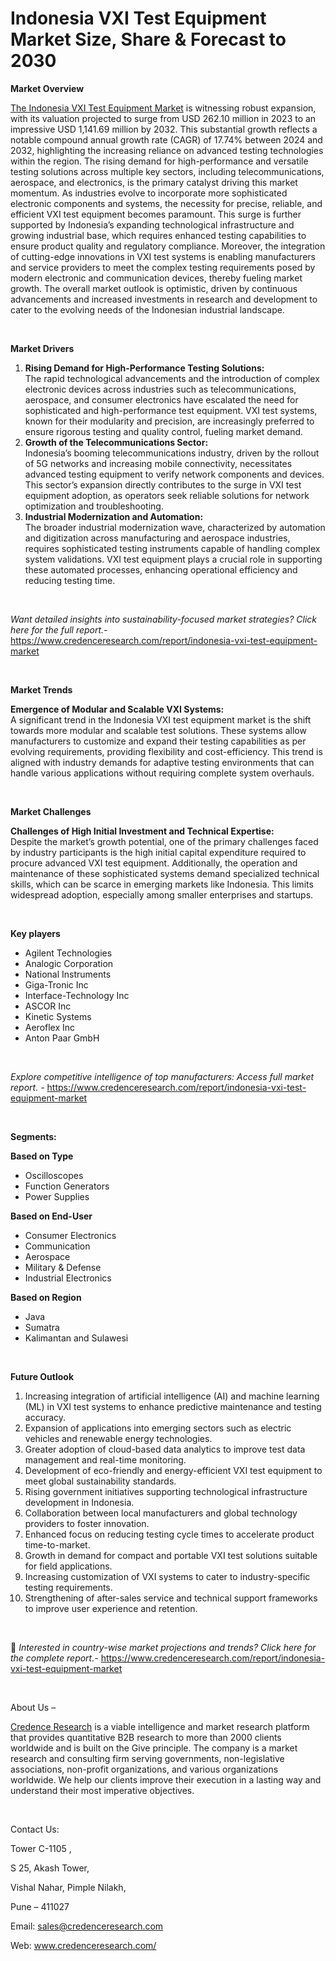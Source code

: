 # Indonesia VXI Test Equipment Market Size, Share & Forecast to 2030


<p><strong>Market Overview</strong></p>
<p><a href="https://www.credenceresearch.com/report/indonesia-vxi-test-equipment-market">The Indonesia VXI Test Equipment Market</a> is witnessing robust expansion, with its valuation projected to surge from USD 262.10 million in 2023 to an impressive USD 1,141.69 million by 2032. This substantial growth reflects a notable compound annual growth rate (CAGR) of 17.74% between 2024 and 2032, highlighting the increasing reliance on advanced testing technologies within the region. The rising demand for high-performance and versatile testing solutions across multiple key sectors, including telecommunications, aerospace, and electronics, is the primary catalyst driving this market momentum. As industries evolve to incorporate more sophisticated electronic components and systems, the necessity for precise, reliable, and efficient VXI test equipment becomes paramount. This surge is further supported by Indonesia&rsquo;s expanding technological infrastructure and growing industrial base, which requires enhanced testing capabilities to ensure product quality and regulatory compliance. Moreover, the integration of cutting-edge innovations in VXI test systems is enabling manufacturers and service providers to meet the complex testing requirements posed by modern electronic and communication devices, thereby fueling market growth. The overall market outlook is optimistic, driven by continuous advancements and increased investments in research and development to cater to the evolving needs of the Indonesian industrial landscape.</p>
<p><strong>&nbsp;</strong></p>
<p><strong>Market Drivers</strong></p>
<ol>
<li><strong>Rising Demand for High-Performance Testing Solutions:</strong><br /> The rapid technological advancements and the introduction of complex electronic devices across industries such as telecommunications, aerospace, and consumer electronics have escalated the need for sophisticated and high-performance test equipment. VXI test systems, known for their modularity and precision, are increasingly preferred to ensure rigorous testing and quality control, fueling market demand.</li>
<li><strong>Growth of the Telecommunications Sector:</strong><br /> Indonesia&rsquo;s booming telecommunications industry, driven by the rollout of 5G networks and increasing mobile connectivity, necessitates advanced testing equipment to verify network components and devices. This sector&rsquo;s expansion directly contributes to the surge in VXI test equipment adoption, as operators seek reliable solutions for network optimization and troubleshooting.</li>
<li><strong>Industrial Modernization and Automation:</strong><br /> The broader industrial modernization wave, characterized by automation and digitization across manufacturing and aerospace industries, requires sophisticated testing instruments capable of handling complex system validations. VXI test equipment plays a crucial role in supporting these automated processes, enhancing operational efficiency and reducing testing time.</li>
</ol>
<p><strong>&nbsp;</strong></p>
<p><em>Want detailed insights into sustainability-focused market strategies? Click here for the full report.- </em><a href="https://www.credenceresearch.com/report/indonesia-vxi-test-equipment-market">https://www.credenceresearch.com/report/indonesia-vxi-test-equipment-market</a></p>
<p>&nbsp;</p>
<p><strong>Market Trends</strong></p>
<p><strong>Emergence of Modular and Scalable VXI Systems:</strong><br /> A significant trend in the Indonesia VXI test equipment market is the shift towards more modular and scalable test solutions. These systems allow manufacturers to customize and expand their testing capabilities as per evolving requirements, providing flexibility and cost-efficiency. This trend is aligned with industry demands for adaptive testing environments that can handle various applications without requiring complete system overhauls.</p>
<p>&nbsp;</p>
<p><strong>Market Challenges</strong></p>
<p><strong>Challenges of High Initial Investment and Technical Expertise:</strong><br /> Despite the market&rsquo;s growth potential, one of the primary challenges faced by industry participants is the high initial capital expenditure required to procure advanced VXI test equipment. Additionally, the operation and maintenance of these sophisticated systems demand specialized technical skills, which can be scarce in emerging markets like Indonesia. This limits widespread adoption, especially among smaller enterprises and startups.</p>
<p>&nbsp;</p>
<p><strong>Key players</strong></p>
<ul>
<li>Agilent Technologies</li>
<li>Analogic Corporation</li>
<li>National Instruments</li>
<li>Giga-Tronic Inc</li>
<li>Interface-Technology Inc</li>
<li>ASCOR Inc</li>
<li>Kinetic Systems</li>
<li>Aeroflex Inc</li>
<li>Anton Paar GmbH</li>
</ul>
<p>&nbsp;</p>
<p><em>Explore competitive intelligence of top manufacturers: Access full market report. - </em><a href="https://www.credenceresearch.com/report/indonesia-vxi-test-equipment-market">https://www.credenceresearch.com/report/indonesia-vxi-test-equipment-market</a></p>
<p>&nbsp;</p>
<p><strong>Segments:</strong></p>
<p><strong>Based on Type</strong></p>
<ul>
<li>Oscilloscopes</li>
<li>Function Generators</li>
<li>Power Supplies</li>
</ul>
<p><strong>Based on End-User</strong></p>
<ul>
<li>Consumer Electronics</li>
<li>Communication</li>
<li>Aerospace</li>
<li>Military &amp; Defense</li>
<li>Industrial Electronics</li>
</ul>
<p><strong>Based on Region</strong></p>
<ul>
<li>Java</li>
<li>Sumatra</li>
<li>Kalimantan and Sulawesi</li>
</ul>
<p>&nbsp;</p>
<p><strong>Future Outlook </strong></p>
<ol>
<li>Increasing integration of artificial intelligence (AI) and machine learning (ML) in VXI test systems to enhance predictive maintenance and testing accuracy.</li>
<li>Expansion of applications into emerging sectors such as electric vehicles and renewable energy technologies.</li>
<li>Greater adoption of cloud-based data analytics to improve test data management and real-time monitoring.</li>
<li>Development of eco-friendly and energy-efficient VXI test equipment to meet global sustainability standards.</li>
<li>Rising government initiatives supporting technological infrastructure development in Indonesia.</li>
<li>Collaboration between local manufacturers and global technology providers to foster innovation.</li>
<li>Enhanced focus on reducing testing cycle times to accelerate product time-to-market.</li>
<li>Growth in demand for compact and portable VXI test solutions suitable for field applications.</li>
<li>Increasing customization of VXI systems to cater to industry-specific testing requirements.</li>
<li>Strengthening of after-sales service and technical support frameworks to improve user experience and retention.</li>
</ol>
<p><strong>&nbsp;</strong></p>
<p>📌 <em>Interested in country-wise market projections and trends? Click here for the complete report.- </em><a href="https://www.credenceresearch.com/report/indonesia-vxi-test-equipment-market">https://www.credenceresearch.com/report/indonesia-vxi-test-equipment-market</a></p>
<p>&nbsp;</p>
<p>About Us &ndash;</p>
<p><a href="https://www.credenceresearch.com/">Credence Research</a> is a viable intelligence and market research platform that provides quantitative B2B research to more than 2000 clients worldwide and is built on the Give principle. The company is a market research and consulting firm serving governments, non-legislative associations, non-profit organizations, and various organizations worldwide. We help our clients improve their execution in a lasting way and understand their most imperative objectives.</p>
<p>&nbsp;</p>
<p>Contact Us:</p>
<p>Tower C-1105 ,</p>
<p>S 25, Akash Tower,</p>
<p>Vishal Nahar, Pimple Nilakh,</p>
<p>Pune &ndash; 411027</p>
<p>Email: <a href="mailto:sales@credenceresearch.com">sales@credenceresearch.com</a></p>
<p>Web: <a href="http://www.credenceresearch.com/">www.credenceresearch.com/</a></p>
